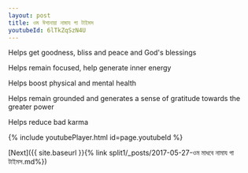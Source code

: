 ```yaml
---
layout: post
title: ওম ঈশানায়া নামায গা টাইমস
youtubeId: 6lTkZqSzN4U
---
```

 
 
Helps get goodness, bliss and peace and God's blessings
 
Helps remain focused, help generate inner energy 
 
Helps boost physical and mental health 
 
Helps remain grounded and generates a sense of gratitude towards the greater power 
 
Helps reduce bad karma
 
 
 
 


{% include youtubePlayer.html id=page.youtubeId %}
 
[Next]({{ site.baseurl }}{% link  split1/_posts/2017-05-27-ওম মাধবে নামায গা টাইমস.md%})
 
